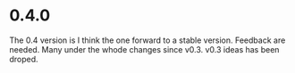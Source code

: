 # 0.4.0

The 0.4 version is I think the one forward to a stable version. Feedback are needed. 
Many under the whode changes since v0.3. v0.3 ideas has been droped. 
